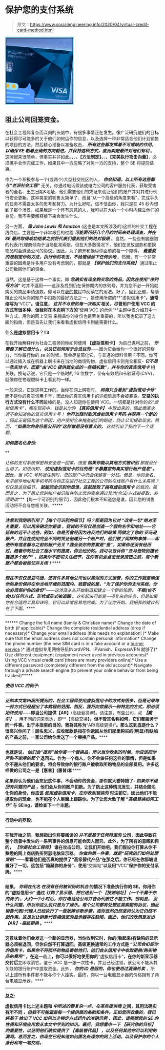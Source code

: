 # 保护您的支付系统

> 原文：<https://www.socialengineering.info/2020/04/virtual-credit-card-method.html>

[![](img/2fa221c301ef667c52b380bc38017489.png)](https://1.bp.blogspot.com/-Z_tiV5CoOog/XqMMAOUr1eI/AAAAAAAAj8A/ziFoKvIwwmwzFd-mXPRBr4leFWV962Q4gCLcBGAsYHQ/s1600/Virtual%2BCredit%2BCard.%2Bwww.socialengineering.info.png)

## **阻止公司回笼资金。**

 在社会工程师复杂而深刻的头脑中，有很多事情正在发生。像广泛研究他们的目标以获得尽可能多的关于他们如何运作的信息，以及选择一种非常适合他们计划销售的项目的方法，然后精心准备以准备攻击， ***所有这些都发挥着不可或缺的作用，以确保 SE 朝着正确的方向前进，并保持这种方式，直到索赔最终对他们有利*** 。这听起来很简单，但事实并非如此。**、**、**、【方法制定】、**、**、【完美执行攻击向量】**，必须携手合作完成工作，如果其中一方忽略了对另一方的支持，整个 SE 将提前结束。

 

作为一个积极参与一个(或两个)大型社交社区的人， ***你会知道，以上所有这些都与“老派社会工程”*** 无关，你通过电话假装成电力公司的客户服务代表，获取受害者的全名、出生日期&地址，他们需要他们的凭证来验证他们的账户并对其进行例行安全更新。这种类型的销售太简单了，而且“从一个高级的角度来看”，完成手头的任务不需要太多的思考和努力。为什么好吧，信不信由你，我只是在 45 秒内想到了那个场景，如果我是一个怀有恶意的人，我可以在大约一个小时内建立他们的身份。我不需要解释接下来会发生什么。

 

另一方面， ***像 John Lewis 和 Amazon*** (这也是本文所涉及的)这样的社交工程在线商店，主要是一个非常艰巨的过程 ***可能要花好几个月的时间来处理调查，并在 SE 最终取得成功结果之前将代表们推到他们的绝对极限*** 。当然，一些没有脑细胞的代表/代理商倾向于当场批准索赔，但在大多数情况下，他们在发放退款和更换物品时会遵循公司的协议。因此，为了避开和操纵你面前的每一个障碍， ***最重要的是制定你的方法，执行你的攻击，不给错误留下任何余地*** 。然而，有一个非常重要的因素是许多用户没有考虑到的，那就是 ***【保护他们的支付系统】*** 通过阻止公司撤回他们的资金。

 

当然，这是基于这样一个事实，即 ***您确实有现金购买您的商品，因此在使用“序列号方法”*** 时并不适用——这涉及找到仍在保修期内的序列号，并为您不必一开始就购买的商品申请退款。你可以在[我的教程](https://www.socialengineers.net/2020/12/locating-item-serial-numbers.html)中阅读它的用法。好了，回到正题，帮助阻止公司从你的账户中扣款的最好方法之一，是使用所谓的**“虚拟信用卡”**，通常缩写为**“VCC”**。请注意， ***这并不与您的每一次购买*** 相关，尽管用户使用 VCC 的方式有很多种，但我将在本页稍下方的**“使用 VCC 的示例”**主题中仅介绍其中一种方式。用你的网上交易 来掩盖你的身份也是至关重要的，所以我也记录了这方面的指南，但是首先让我们来看看虚拟信用卡到底需要什么。

 

**什么是虚拟信用卡？T3**

 

在我开始解释作为社会工程师的你如何使用 **【虚拟信用卡】** 为自己谋利之前， ***你需要了解它是什么，以及它如何用于合法目的***——因为它会给你一个很好的洞察力，当你履行你的 se 的时候。我会尽量简化它。与普通的塑料信用卡不同，你可以通过插入或在机器上刷卡来在当地的商场购物，虚拟信用卡则完全相反- ***它不是一张实体卡，而是“由 VCC 提供商生成的一些随机数”，并与你的真实信用卡*** 相关联。换句话说，它只是一个临时的 16 位数字，带有有效期和卡验证号(CVV)，就像你在物理塑料卡上看到的一样。

 

一般来说，它是这样工作的。当你在网上购物时， ***网商只会看到“虚拟信用卡号”*** 而不是你的真实信用卡号，因此你的真实信用卡的详细信息不会被暴露。**交易的执行方式没有什么不同**最棒的是，没人知道你在使用 VCC。一切都是针对你的*的“虚拟信用卡”，而在现实中，钱是从你的 ***【真实信用卡】*** 中取出来的，因此商家永远不会知道你的真实信用卡号！ ***你可以随时取消虚拟信用卡号码*** ***并获得一个新的*** ，因此正是因为这个原因，用户使用它来掩盖他们的踪迹，防止公司提取现金。然而， ***“如果你的身份是公开的”这样做是没有意义的，*** 这就引出了我的下一个话题。*

***如何匿名化身份:*** 

 **

*让你的支付系统保密和安全是一回事，但是 ***如果你能以其他方式被识别*** 那就没什么用了。如您所知， ***使用虚拟信用卡的目的是“不暴露您的真实银行账户信息”，*** 因此，当 VCC 号码被注销时，您的账户中仍会保留每一分钱。但是，你的全名、电子邮件地址和手机号码与你正在进行社交工程的公司的在线账户有什么关系呢？仅仅是这些细节， ***就能完全识别你是谁，这就挫败了拥有虚拟信用卡*** 的目的。简而言之，为了阻止您的帐户被记账并防止您的资金通过其他(合法)方式被提取，必须更改****【每一个可识别的细节】，因此他们根本不知道您是谁，因此您的销售活动将不会与您相关联。*****

 **********

*****注意到我刚刚引用了**【每个可识别的细节】**吗？那是因为它对 ***“改变一切”绝对至关重要，可以用来确定你是谁*** ，我说的不仅仅是创造一个假的名字和地址——它延伸的远不止这些。例如，你是否曾经因为违反他们的政策 而锁定了你的 ***亚马逊账户，并且在使用完全不同的凭证创建另一个账户时，他们做了同样的事情——即使所有信息都与之前的账户无关？我会说你的答案是**“是”**，如果你还没有经历过，随着你的社会工程水平的提高，你会经历的。我可以告诉你 ***“亚马逊特别擅长链接多个账户”*** ，如果你不密切关注细节，在你有机会点击登录按钮之前，每个新账户都会被标记并关闭！********

 **********

*****现在不仅仅是亚马逊，还有许多其他公司也以类似的方式运营，你的工作就是确保你的身份保持在你当地环境的范围内。我要说的是，**“为了保护你的支付系统，你也必须保护你的身份”**——这涉及从头开始制造和建立一个新的轮廓， ***不能(也不会)以任何方式、形状或形式被追踪*** 。这听起来可能是一项复杂的任务，但是如果你有合适的工具和诀窍，它可以非常容易地完成。为了让你开始，我把我的建议列在了下面。*****

 **********

******   Change the full name (family & Christian name)*   Change the date of birth (if applicable)*   Change the complete residential address (drop if necessary)*   Change your email address (this needs no explanation! )*   Make sure that the email address does not contain personal information*   Change the phone number (the new SIM card is in a fake account or a [burner service](https://www.burnerapp.com/) )*   通过虚拟专用网络导航(NordVPN、IPVanish、ExpressVPN 就够了)*   Use different equipment (equipment never used in previous accounts)*   Using VCC virtual credit card (there are many providers online)*   Use a different password (completely different from the old account)*   Navigate through a private search engine (to prevent your online behavior from being tracked)*****

*******使用 VCC 的例子:*******

 **********

*****正如本文第四段所提到的，社会工程师使用虚拟信用卡的方式有很多，但是记录每一种方式已经超出了本教程的范围。相反，我将向您展示一种特定的方式，即必须始终使用*——即当公司提供**【AR】**(高级替换)时。请注意，有些公司，如 ***【戴尔】*** ，用不同的词来表达，即**【高级交换】**，但不管其名称如何，它们都服务于同一件事。出于本指南的目的，我将其称为**“AR(高级更换)”**。那么这到底是什么？很高兴你问了！顾名思义，应收账款是指在你退回从他们那里购买的(明显)有缺陷的产品之前，一家公司给你发送了一个替换产品。******

 ************

******也就是说， ***他们会“提前”给你寄一个替换品，所以当你收到的时候，你应该把你声称不能用的那个*** 退回去。作为一个商人，你不会做任何这样的事情，但是如果你不遵从他们的要求，将会导致你的银行账户被收取所购物品的全部费用。许多这样做的公司之一是**【惠普】**(惠普)和******

******如果你认为他们会忘记这件事，不会动你的资金，那你就大错特错了- ***如果你不退回有问题的产品*** ，他们会从你的账户扣款。为了防止这种情况发生，并结合匿名化你的身份，你应该 ***使用虚拟信用卡，在你收到替换的*** 时注销它，因此他们不能提取你的现金，也不能在个人层面上跟踪你。为了让您大致了解 ***“高级替换如何工作”*** 与 SEing，请检查下一个主题。******

 ************

********行动中的罗毅:********

 ************

******在我开始之前，我想指出你将要阅读的 ***并不是基于任何特定的*** 公司，因此导致在整个场景中发生的一系列事件的信息可能会因人而异。此外，为了所有的意图和目的， ***【你是社会工程师】*** 谁在攻击公司，让我们开始吧。我们假设你打算从你不熟悉的网上商店购买阿瑟电脑显示器。 ***你做的第一件事，就是“研究他们如何处理索赔”***——看看他们是否真的提供了“**高级替代产品**”在那之后，你已经在你那端设置好了一切。这包括**“隐藏你的身份”**、使用**“交易站”**以及用**“VCC”**保护你的支付系统。******

 ************

******结果， ***你现在化名*** ***在没有任何被识别的机会*** 的情况下准备执行你的 SE。你用你的“虚拟信用卡” 通过 ***订购了显示器，把它送到一个 ***【投递地址】*** (一个不属于你的房子)，大约一个小时后，你打电话给公司并告诉代表它不能工作。很明显， ***没什么问题，所以你这么说只是为了娱乐。每个公司都有处理这类索赔的协议，因此销售代表/代理人已经执行了一些故障诊断步骤，而你显然仍然坚持认为它仍然不起作用。这足以让销售代表相信您的显示器存在缺陷，因此，他们的政策是发出**【AR】**-***高级更换*** 。************

 ****

**这意味着他们会发送一个新的显示器，当你收到它时，你的(看起来)有缺陷的显示器必须被退回，但你自然不打算退回。高级更换通常的工作方式是 ***“公司会扣留你的信用卡，如果你不将损坏的物品寄给他们，他们会从信用卡中收取更换/购买物品的费用”*** 。在这一点上，你可以很好地使用你的**“虚拟信用卡”**，在你的新显示器交付后**立即取消它。鉴于 VCC 是一张一次性卡，并且已经注销，该公司不能从其关联的银行账户中提取资金。此外， ***你的 ID 是假的，你也使用过滴滴外卖*** ，所以上述所有事件都不能与你个人挂钩。最终，你以一台电脑显示器的价格拥有了两台电脑显示器。****

 ********

******总之:******

 ****虚拟信用卡比上述主题和 ***中所述的要复杂一点，在某些提供商*** 之间，其用法确实有所不同 ***，但我不可能涵盖每一个提供商的条款和条件。正如您所收集的，我已经基于 ***给出了 VCC 如何以非特定方式运作的准确示例*** ，因此，请根据您的 SE 的性质和环境应用您从本文中学到的知识。最后，我想重申一下 ***【研究你的目标】*** 的重要性，以证明他们确实提供了 ***【高级替代品】*** ，以及任何其他你可以利用的漏洞。总而言之，你现在已经知道如何匿名处理你的网上活动，以及保护你的个人身份和每一笔交易。*******